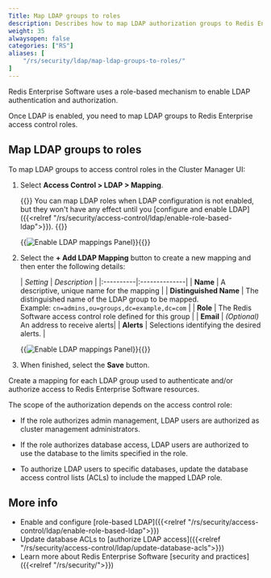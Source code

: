 ```yaml
---
Title: Map LDAP groups to roles
description: Describes how to map LDAP authorization groups to Redis Enterprise roles using the Cluster Manager UI.
weight: 35
alwaysopen: false
categories: ["RS"]
aliases: [
    "/rs/security/ldap/map-ldap-groups-to-roles/"
]
---
```


Redis Enterprise Software uses a role-based mechanism to enable LDAP authentication and authorization.  

Once LDAP is enabled, you need to map LDAP groups to Redis Enterprise access control roles.

## Map LDAP groups to roles

To map LDAP groups to access control roles in the Cluster Manager UI:

1. Select **Access Control > LDAP > Mapping**.

    {{<note>}}
You can map LDAP roles when LDAP configuration is not enabled, but they won't have any effect until you [configure and enable LDAP]({{<relref "/rs/security/access-control/ldap/enable-role-based-ldap">}}).
    {{</note>}}

    {{<image filename="images/rs/access-control-ldap-mappings-panel.png" alt="Enable LDAP mappings Panel" >}}{{</image>}}

1.  Select the **+ Add LDAP Mapping** button to create a new mapping and then enter the following details:

    | _Setting_ | _Description_ | 
|:----------|:--------------|
| **Name** | A descriptive, unique name for the mapping |
| **Distinguished Name** | The distinguished name of the LDAP group to be mapped.  <br/>Example: `cn=admins,ou=groups,dc=example,dc=com` |
| **Role** | The Redis Software access control role defined for this group |
| **Email** | _(Optional)_ An address to receive alerts|
| **Alerts**  | Selections identifying the desired alerts. |

    {{<image filename="images/rs/access-control-ldap-mappings-add.png" alt="Enable LDAP mappings Panel" >}}{{</image>}}

1.  When finished, select the **Save** button.

Create a mapping for each LDAP group used to authenticate and/or authorize access to Redis Enterprise Software resources.

The scope of the authorization depends on the access control role:

- If the role authorizes admin management, LDAP users are authorized as cluster management administrators.

- If the role authorizes database access, LDAP users are authorized to use the database to the limits specified in the role.

- To authorize LDAP users to specific databases, update the database access control lists (ACLs) to include the mapped LDAP role.

## More info

- Enable and configure [role-based LDAP]({{<relref "/rs/security/access-control/ldap/enable-role-based-ldap">}})
- Update database ACLs to [authorize LDAP access]({{<relref "/rs/security/access-control/ldap/update-database-acls">}})
- Learn more about Redis Enterprise Software [security and practices]({{<relref "/rs/security/">}})
